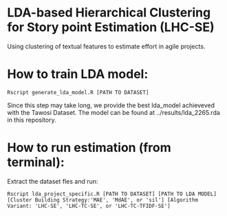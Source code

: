# LDA-based Hierarchical Clustering for Story point Estimation (LHC-SE)
Using clustering of textual features to estimate effort in agile projects. 

# How to train LDA model:

`Rscript generate_lda_model.R [PATH TO DATASET]`

Since this step may take long, we provide the best lda_model achieveved with the Tawosi Dataset. The model can be found at ../results/lda_2265.rda in this repository.

# How to run estimation (from terminal):
Extract the dataset fles and run:

`Rscript lda_project_specific.R [PATH TO DATASET] [PATH TO LDA MODEL] [Cluster Building Strategy:'MAE', 'MdAE', or 'sil'] [Algorithm Variant: 'LHC-SE', 'LHC-TC-SE', or 'LHC-TC-TFIDF-SE']`
